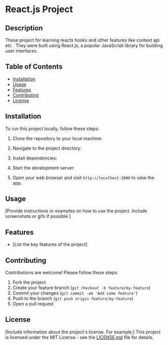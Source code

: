 # React.js Project

## Description
These project  for learning reacts hooks and other features like context api etc . They  were built using React.js, a popular JavaScript library for building user interfaces.

## Table of Contents
- [Installation](#installation)
- [Usage](#usage)
- [Features](#features)
- [Contributing](#contributing)
- [License](#license)

## Installation
To run this project locally, follow these steps:

1. Clone the repository to your local machine:

2. Navigate to the project directory:

3. Install dependencies:

4. Start the development server:

5. Open your web browser and visit `http://localhost:3000` to view the app.

## Usage
[Provide instructions or examples on how to use the project. Include screenshots or gifs if possible.]

## Features
- [List the key features of the project]

## Contributing
Contributions are welcome! Please follow these steps:

1. Fork the project
2. Create your feature branch (`git checkout -b feature/my-feature`)
3. Commit your changes (`git commit -am 'Add some feature'`)
4. Push to the branch (`git push origin feature/my-feature`)
5. Open a pull request

## License
[Include information about the project's license. For example:]
This project is licensed under the MIT License - see the [LICENSE.md](LICENSE.md) file for details.
